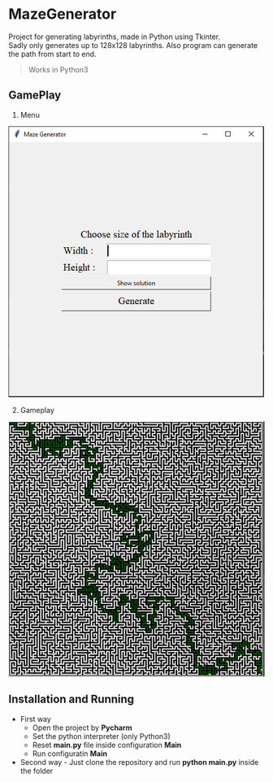 # MazeGenerator

Project for generating labyrinths, made in Python using Tkinter.  
Sadly only generates up to 128x128 labyrinths. Also program can generate the path from start to end.

> Works in Python3


## GamePlay

1) Menu

![Menu](/Images/mazemenu.png?raw=true "Menu")

2) Gameplay

![Gameplay](/Images/mazegame.png?raw=true "Gameplay")

## Installation and Running

* First way
  * Open the project by **Pycharm** 
  * Set the python interpreter (only Python3)
  * Reset **main.py** file inside configuration **Main**
  * Run configuratin **Main**
* Second way - Just clone the repository and run **python main.py** inside the folder
